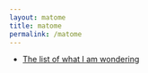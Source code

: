 ```yaml
---
layout: matome
title: matome
permalink: /matome
---
```


- [The list of what I am wondering](/wondering)